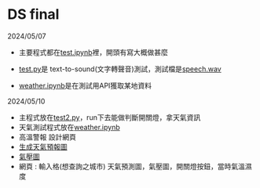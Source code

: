 # DS final
2024/05/07


- 主要程式都在[test.ipynb](期末/test.ipynb)裡，開頭有寫大概做甚麼


- [test.py](期末/test.py)是 text-to-sound(文字轉聲音)測試，測試檔是[speech.wav](期末/speech.wav)


- [weather.ipynb](期末/weather.ipynb)是在測試用API獲取某地資料

2024/05/10


-  主程式放在[test2.py](期末/test2.py)，run下去能做判斷開關燈，拿天氣資訊
-  天氣測試程式放在[weather.ipynb](期末/weather.ipynb)
-  高溫警報  設計網頁
-  [生成天氣預報圖](https://openweathermap.org/widgets-constructor)
-  [氣壓圖](https://openweathermap.org/api/weathermaps)
-  網頁 : 輸入格(想查詢之城市) 天氣預測圖，氣壓圖，開關燈按鈕，當時氣溫濕度
